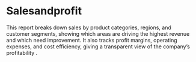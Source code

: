 # Salesandprofit
This report breaks down sales by product categories, regions, and customer segments, showing which areas are driving the highest revenue and which need improvement. It also tracks profit margins, operating expenses, and cost efficiency, giving a transparent view of the company’s profitability .
